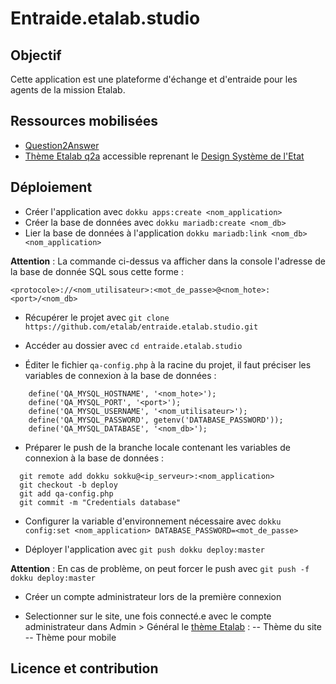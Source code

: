 # Entraide.etalab.studio
## Objectif

Cette application est une plateforme d'échange et d'entraide pour les agents de la mission Etalab.

## Ressources mobilisées

- [Question2Answer](https://github.com/q2a/question2answer)
- [Thème Etalab q2a](https://github.com/etalab/q2a-theme-etalab) accessible reprenant le [Design Système de l'Etat](https://www.systeme-de-design.gouv.fr/)

## Déploiement

- Créer l'application avec `dokku apps:create <nom_application>`
- Créer la base de données avec `dokku mariadb:create <nom_db>`
- Lier la base de données à l'application `dokku mariadb:link <nom_db> <nom_application>`

**Attention** : La commande ci-dessus va afficher dans la console l'adresse de la base de donnée SQL sous cette forme : 

`<protocole>://<nom_utilisateur>:<mot_de_passe>@<nom_hote>:<port>/<nom_db>`

- Récupérer le projet avec `git clone https://github.com/etalab/entraide.etalab.studio.git`

- Accéder au dossier avec `cd entraide.etalab.studio`

- Éditer le fichier `qa-config.php` à la racine du projet, il faut préciser les variables de connexion à la base de données :

```
    define('QA_MYSQL_HOSTNAME', '<nom_hote>');
    define('QA_MYSQL_PORT', '<port>');
    define('QA_MYSQL_USERNAME', '<nom_utilisateur>');
    define('QA_MYSQL_PASSWORD', getenv('DATABASE_PASSWORD'));
    define('QA_MYSQL_DATABASE', '<nom_db>');
```

- Préparer le push de la branche locale contenant les variables de connexion à la base de données :

```
  git remote add dokku sokku@<ip_serveur>:<nom_application>
  git checkout -b deploy
  git add qa-config.php
  git commit -m "Credentials database"
```

- Configurer la variable d'environnement nécessaire avec `dokku config:set <nom_application> DATABASE_PASSWORD=<mot_de_passe>`

- Déployer l'application avec `git push dokku deploy:master`

**Attention** : En cas de problème, on peut forcer le push avec `git push -f dokku deploy:master`

- Créer un compte administrateur lors de la première connexion

- Selectionner sur le site, une fois connecté.e avec le compte administrateur dans Admin > Général le [thème Etalab](https://github.com/etalab/q2a-theme-etalab) : 
-- Thème du site
-- Thème pour mobile

## Licence et contribution

